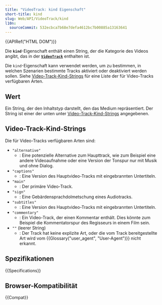 ```yaml
---
title: "VideoTrack: kind Eigenschaft"
short-title: kind
slug: Web/API/VideoTrack/kind
l10n:
  sourceCommit: 532ecbca7b68e7defa4612bc7b00885a13163641
---
```


{{APIRef("HTML DOM")}}

Die **`kind`**-Eigenschaft enthält einen
String, der die Kategorie des Videos angibt, das in der
**[`VideoTrack`](/de/docs/Web/API/VideoTrack)** enthalten ist.

Die `kind`-Eigenschaft kann verwendet werden,
um zu bestimmen, in welchen Szenarien bestimmte Tracks aktiviert oder deaktiviert werden sollen. Siehe
[Video-Track-Kind-Strings](#video-track-kind-strings) für eine Liste der für Video-Tracks verfügbaren Arten.

## Wert

Ein String, der den Inhaltstyp darstellt, den das Medium repräsentiert. Der
String ist einer der unten unter [Video-Track-Kind-Strings](#video-track-kind-strings) angegebenen.

## Video-Track-Kind-Strings

Die für Video-Tracks verfügbaren Arten sind:

- `"alternative"`
  - : Eine potenzielle Alternative zum Haupttrack, wie zum Beispiel eine andere Videoaufnahme oder eine
    Version der Tonspur nur mit Musik und ohne Dialog.
- `"captions"`
  - : Eine Version des Hauptvideo-Tracks mit eingebrannten Untertiteln.
- `"main"`
  - : Der primäre Video-Track.
- `"sign"`
  - : Eine Gebärdensprachdolmetschung eines Audiotracks.
- `"subtitles"`
  - : Eine Version des Hauptvideo-Tracks mit eingebrannten Untertiteln.
- `"commentary"`
  - : Ein Video-Track, der einen Kommentar enthält. Dies könnte zum Beispiel die Kommentatorspur des Regisseurs
    in einem Film sein.
- `""` (leerer String)
  - : Der Track hat keine explizite Art, oder die vom Track bereitgestellte Art wird vom {{Glossary("user_agent", "User-Agent")}} nicht erkannt.

## Spezifikationen

{{Specifications}}

## Browser-Kompatibilität

{{Compat}}
